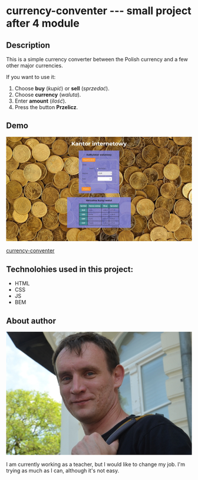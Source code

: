 # currency-conventer --- small project after 4 module

## Description

This is a simple currency converter between the Polish currency and a few other major currencies.

If you want to use it:
1. Choose **buy** (*kupić*) or **sell** (*sprzedać*).
2. Choose **currency** (*waluta*).
3. Enter **amount** (*ilość*).
4. Press the button **Przelicz**.

## Demo

![website](images/screenshot.jpg "website")

[currency-conventer](https://o-pawel.github.io/currency-converter/)

## Technolohies used in this project:
- HTML
- CSS
- JS 
- BEM

## About author

![Pawel](images/pawel.jpg "Pawel")

I am currently working as a teacher, but I would like to change my job. I'm trying as much as I can, although it's not easy.
